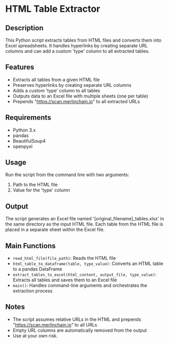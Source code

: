 # HTML Table Extractor

## Description
This Python script extracts tables from HTML files and converts them into Excel spreadsheets. It handles hyperlinks by creating separate URL columns and can add a custom 'type' column to all extracted tables.

## Features
- Extracts all tables from a given HTML file
- Preserves hyperlinks by creating separate URL columns
- Adds a custom 'type' column to all tables
- Outputs data to an Excel file with multiple sheets (one per table)
- Prepends "https://scan.merlinchain.io" to all extracted URLs

## Requirements
- Python 3.x
- pandas
- BeautifulSoup4
- openpyxl

## Usage
Run the script from the command line with two arguments:
1. Path to the HTML file
2. Value for the 'type' column


## Output
The script generates an Excel file named '[original_filename]_tables.xlsx' in the same directory as the input HTML file. Each table from the HTML file is placed in a separate sheet within the Excel file.

## Main Functions
- `read_html_file(file_path)`: Reads the HTML file
- `html_table_to_dataframe(table, type_value)`: Converts an HTML table to a pandas DataFrame
- `extract_tables_to_excel(html_content, output_file, type_value)`: Extracts all tables and saves them to an Excel file
- `main()`: Handles command-line arguments and orchestrates the extraction process

## Notes
- The script assumes relative URLs in the HTML and prepends "https://scan.merlinchain.io" to all URLs
- Empty URL columns are automatically removed from the output
- Use at your own risk.
